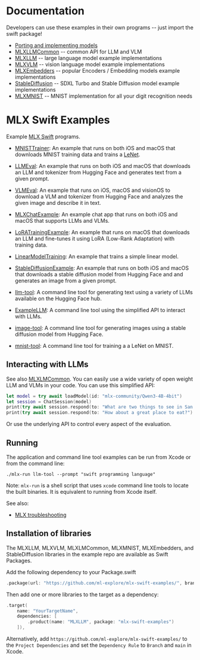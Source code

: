 # Documentation

Developers can use these examples in their own programs -- just import the swift package!

- [Porting and implementing models](https://swiftpackageindex.com/ml-explore/mlx-swift-examples/main/documentation/mlxlmcommon/porting)
- [MLXLLMCommon](https://swiftpackageindex.com/ml-explore/mlx-swift-examples/main/documentation/mlxlmcommon) -- common API for LLM and VLM
- [MLXLLM](https://swiftpackageindex.com/ml-explore/mlx-swift-examples/main/documentation/mlxllm) -- large language model example implementations
- [MLXVLM](https://swiftpackageindex.com/ml-explore/mlx-swift-examples/main/documentation/mlxvlm) -- vision language model example implementations
- [MLXEmbedders](https://swiftpackageindex.com/ml-explore/mlx-swift-examples/main/documentation/mlxembedders) -- popular Encoders / Embedding models example implementations
- [StableDiffusion](https://swiftpackageindex.com/ml-explore/mlx-swift-examples/main/documentation/stablediffusion) -- SDXL Turbo and Stable Diffusion model example implementations
- [MLXMNIST](https://swiftpackageindex.com/ml-explore/mlx-swift-examples/main/documentation/mlxmnist) -- MNIST implementation for all your digit recognition needs

# MLX Swift Examples

Example [MLX Swift](https://github.com/ml-explore/mlx-swift) programs.

- [MNISTTrainer](Applications/MNISTTrainer/README.md): An example that runs on
  both iOS and macOS that downloads MNIST training data and trains a
  [LeNet](https://en.wikipedia.org/wiki/LeNet).

- [LLMEval](Applications/LLMEval/README.md): An example that runs on both iOS
  and macOS that downloads an LLM and tokenizer from Hugging Face and
  generates text from a given prompt.

- [VLMEval](Applications/VLMEval/README.md): An example that runs on iOS, macOS and visionOS to download a VLM and tokenizer from Hugging Face and
  analyzes the given image and describe it in text.

- [MLXChatExample](Applications/MLXChatExample/README.md): An example chat app that runs on both iOS and macOS that supports LLMs and VLMs.

- [LoRATrainingExample](Applications/LoRATrainingExample/README.md): An example that runs on macOS that downloads an LLM and fine-tunes it using LoRA (Low-Rank Adaptation) with training data.

- [LinearModelTraining](Tools/LinearModelTraining/README.md): An example that
  trains a simple linear model.

- [StableDiffusionExample](Applications/StableDiffusionExample/README.md): An
  example that runs on both iOS and macOS that downloads a stable diffusion model
  from Hugging Face and  and generates an image from a given prompt.

- [llm-tool](Tools/llm-tool/README.md): A command line tool for generating text
  using a variety of LLMs available on the Hugging Face hub.

- [ExampleLLM](Tools/ExampleLLM/README.md): A command line tool using the simplified API to interact with LLMs.

- [image-tool](Tools/image-tool/README.md): A command line tool for generating images
  using a stable diffusion model from Hugging Face.

- [mnist-tool](Tools/mnist-tool/README.md): A command line tool for training a
  a LeNet on MNIST.

## Interacting with LLMs

See also [MLXLMCommon](Libraries/MLXLMCommon).  You can easily use
a wide variety of open weight LLM and VLMs in your code.  You can use
this simplified API:

```swift
let model = try await loadModel(id: "mlx-community/Qwen3-4B-4bit")
let session = ChatSession(model)
print(try await session.respond(to: "What are two things to see in San Francisco?")
print(try await session.respond(to: "How about a great place to eat?")
```

Or use the underlying API to control every aspect of the evaluation.

## Running

The application and command line tool examples can be run from Xcode or from
the command line:

```
./mlx-run llm-tool --prompt "swift programming language"
```

Note: `mlx-run` is a shell script that uses `xcode` command line tools to
locate the built binaries. It is equivalent to running from Xcode itself.

See also:

- [MLX troubleshooting](https://swiftpackageindex.com/ml-explore/mlx-swift/main/documentation/mlx/troubleshooting)

## Installation of libraries

The MLXLLM, MLXVLM, MLXLMCommon, MLXMNIST, MLXEmbedders, and StableDiffusion libraries in the example repo are available
as Swift Packages.


Add the following dependency to your Package.swift

```swift
.package(url: "https://github.com/ml-explore/mlx-swift-examples/", branch: "main"),
```

Then add one or more libraries to the target as a dependency:

```swift
.target(
    name: "YourTargetName",
    dependencies: [
        .product(name: "MLXLLM", package: "mlx-swift-examples")
    ]),
```

Alternatively, add `https://github.com/ml-explore/mlx-swift-examples/` to the `Project Dependencies` and set the `Dependency Rule` to `Branch` and `main` in Xcode.
